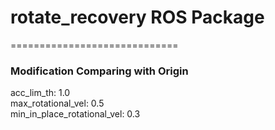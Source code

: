 # rotate_recovery ROS Package
=============================
### Modification Comparing with Origin
acc_lim_th: 1.0 <br />
max_rotational_vel: 0.5 <br />
min_in_place_rotational_vel: 0.3 <br />



